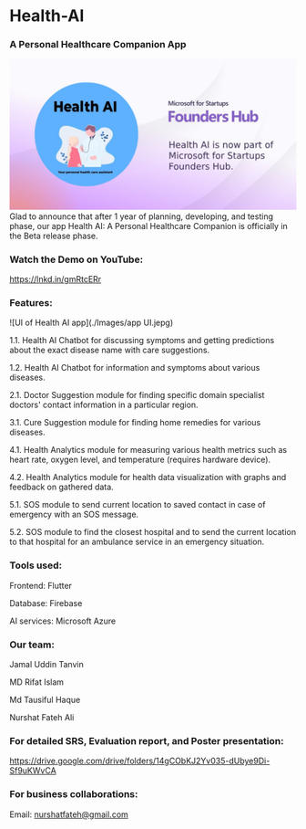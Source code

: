 # Health-AI
### A Personal Healthcare Companion App

!["Health AI" has been selected for Microsoft Founders Hub](./Images/founders_hub.png)
Glad to announce that after 1 year of planning, developing, and testing phase, our app Health AI: A Personal Healthcare Companion is officially in the Beta release phase. 

### Watch the Demo on YouTube:
https://lnkd.in/gmRtcERr


### Features: 
![UI of Health AI app](./Images/app UI.jepg)

1.1. Health AI Chatbot for discussing symptoms and getting predictions about the exact disease name with care suggestions.

1.2. Health AI Chatbot for information and symptoms about various diseases.

2.1. Doctor Suggestion module for finding specific domain specialist doctors' contact information in a particular region.

3.1. Cure Suggestion module for finding home remedies for various diseases.

4.1. Health Analytics module for measuring various health metrics such as heart rate, oxygen level, and temperature (requires hardware device).

4.2. Health Analytics module for health data visualization with graphs and feedback on gathered data.

5.1. SOS module to send current location to saved contact in case of emergency with an SOS message.

5.2. SOS module to find the closest hospital and to send the current location to that hospital for an ambulance service in an emergency situation.

### Tools used: 
Frontend: Flutter

Database: Firebase

AI services: Microsoft Azure


### Our team:
Jamal Uddin Tanvin

MD Rifat Islam

Md Tausiful Haque

Nurshat Fateh Ali


### For detailed SRS, Evaluation report, and Poster presentation:
https://drive.google.com/drive/folders/14gCObKJ2Yv035-dUbye9Di-Sf9uKWvCA

### For business collaborations:
Email: nurshatfateh@gmail.com
